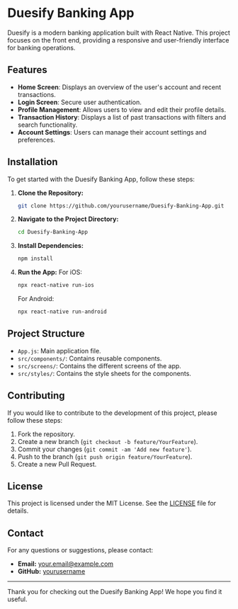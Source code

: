 # Duesify Banking App

Duesify is a modern banking application built with React Native. This project focuses on the front end, providing a responsive and user-friendly interface for banking operations.

## Features

- **Home Screen**: Displays an overview of the user's account and recent transactions.
- **Login Screen**: Secure user authentication.
- **Profile Management**: Allows users to view and edit their profile details.
- **Transaction History**: Displays a list of past transactions with filters and search functionality.
- **Account Settings**: Users can manage their account settings and preferences.

## Installation

To get started with the Duesify Banking App, follow these steps:

1. **Clone the Repository:**
    ```bash
    git clone https://github.com/yourusername/Duesify-Banking-App.git
    ```

2. **Navigate to the Project Directory:**
    ```bash
    cd Duesify-Banking-App
    ```

3. **Install Dependencies:**
    ```bash
    npm install
    ```

4. **Run the App:**
    For iOS:
    ```bash
    npx react-native run-ios
    ```
    For Android:
    ```bash
    npx react-native run-android
    ```

## Project Structure

- `App.js`: Main application file.
- `src/components/`: Contains reusable components.
- `src/screens/`: Contains the different screens of the app.
- `src/styles/`: Contains the style sheets for the components.

## Contributing

If you would like to contribute to the development of this project, please follow these steps:

1. Fork the repository.
2. Create a new branch (`git checkout -b feature/YourFeature`).
3. Commit your changes (`git commit -am 'Add new feature'`).
4. Push to the branch (`git push origin feature/YourFeature`).
5. Create a new Pull Request.

## License

This project is licensed under the MIT License. See the [LICENSE](LICENSE) file for details.

## Contact

For any questions or suggestions, please contact:

- **Email:** your.email@example.com
- **GitHub:** [yourusername](https://github.com/yourusername)

---

Thank you for checking out the Duesify Banking App! We hope you find it useful.

